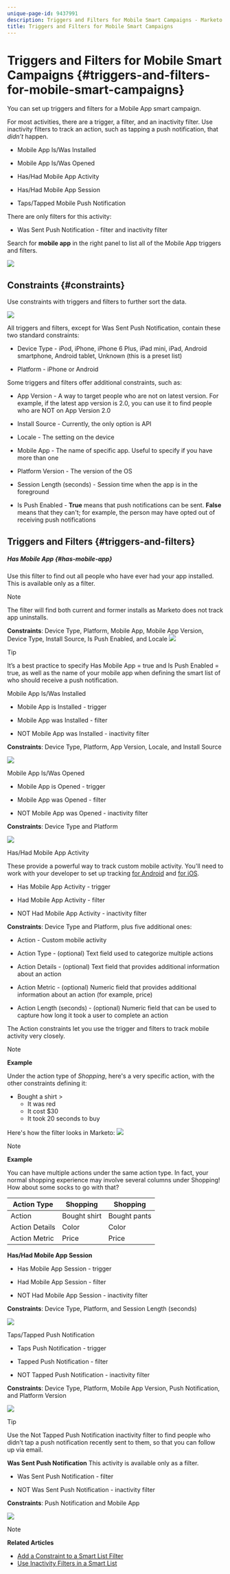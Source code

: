```yaml
---
unique-page-id: 9437991
description: Triggers and Filters for Mobile Smart Campaigns - Marketo Docs - Product Documentation
title: Triggers and Filters for Mobile Smart Campaigns
---
```


# Triggers and Filters for Mobile Smart Campaigns {#triggers-and-filters-for-mobile-smart-campaigns}

You can set up triggers and filters for a Mobile App smart campaign.

For most activities, there are a trigger, a filter, and an inactivity filter. Use inactivity filters to track an action, such as tapping a push notification, that *didn’t* happen.

* Mobile App Is/Was Installed

* Mobile App Is/Was Opened

* Has/Had Mobile App Activity

* Has/Had Mobile App Session

* Taps/Tapped Mobile Push Notification

There are only filters for this activity:

* Was Sent Push Notification - filter and inactivity filter

Search for **mobile app** in the right panel to list all of the Mobile App triggers and filters.

![](assets/image2015-8-12-17-3a25-3a18.png)

## Constraints {#constraints}

Use constraints with triggers and filters to further sort the data.

![](assets/image2015-8-17-12-3a6-3a33.png)

All triggers and filters, except for Was Sent Push Notification, contain these two standard constraints:

* Device Type - iPod, iPhone, iPhone 6 Plus, iPad mini, iPad, Android smartphone, Android tablet, Unknown (this is a preset list)

* Platform - iPhone or Android

Some triggers and filters offer additional constraints, such as:

* App Version - A way to target people who are not on latest version. For example, if the latest app version is 2.0, you can use it to find people who are NOT on App Version 2.0

* Install Source - Currently, the only option is API

* Locale - The setting on the device

* Mobile App - The name of specific app. Useful to specify if you have more than one

* Platform Version - The version of the OS

* Session Length (seconds)&nbsp;-&nbsp;Session time when the app is in the foreground

* Is Push Enabled - **True** means that push notifications can be sent. **False** means that they can't; for example, the person may have opted out of receiving push notifications

## Triggers and Filters {#triggers-and-filters}

##### Has Mobile App {#has-mobile-app}

Use this filter to find out all people who have ever had your app installed. This is available only as a filter.

>[!NOTE]
>
>The filter will find both current and former installs as Marketo does not track app uninstalls.

**Constraints**: Device Type, Platform, Mobile App, Mobile App Version, Device Type, Install Source, Is Push Enabled, and Locale   ![](assets/image2015-8-21-13-3a33-3a54.png)

>[!TIP]
>
>It’s a best practice to specify Has Mobile App = true and Is Push Enabled = true, as well as the name of your mobile app when defining the smart list of who should receive a push notification.

Mobile App Is/Was Installed

* Mobile App is Installed - trigger

* Mobile App was Installed - filter

* NOT Mobile App was Installed - inactivity filter

**Constraints**: Device Type, Platform, App Version, Locale, and Install Source

![](assets/image2015-8-17-13-3a11-3a3.png)

Mobile App Is/Was Opened

* Mobile App is Opened - trigger

* Mobile App was Opened - filter

* NOT Mobile App was Opened - inactivity filter

**Constraints**: Device Type and Platform

![](assets/image2015-8-17-13-3a13-3a55.png)

Has/Had Mobile App Activity

These provide a powerful way to track custom mobile activity. You'll need to work with your developer to set up tracking [for Android](http://developers.marketo.com/documentation/mobile/installation-instructions-on-android) and [for iOS](http://developers.marketo.com/documentation/mobile/installation-instructions-on-ios).

* Has Mobile App Activity - trigger

* Had Mobile App Activity - filter

* NOT Had Mobile App Activity - inactivity filter

**Constraints**: Device Type and Platform, plus five additional ones:

* Action - Custom mobile activity

* Action Type - (optional) Text field used to categorize multiple actions

* Action Details - (optional) Text field that provides additional information about an action

* Action Metric - (optional) Numeric field that provides additional information about an action (for example, price)

* Action Length (seconds) - (optional) Numeric field that can be used to capture how long it took a user to complete an action

The Action constraints let you use the trigger and filters to track mobile activity very closely.

>[!NOTE]
>
>**Example**
>
>Under the action type of *Shopping*, here's a very specific action, with the other constraints defining it:
>
>* Bought a shirt >
>    * It was red
>    * It cost $30
>    * It took 20 seconds to buy
>

Here's how the filter looks in Marketo:   ![](assets/image2015-8-17-13-3a16-3a12.png)

>[!NOTE]
>
>**Example**
>
>You can have multiple actions under the same action type. In fact, your normal shopping experience may involve several columns under Shopping! How about some socks to go with that?
>
>| Action Type |Shopping |Shopping |
>|---|---|---|
>| Action |Bought shirt |Bought pants |
>| Action Details |Color |Color |
>| Action Metric |Price |Price |

**Has/Had Mobile App Session**

* Has Mobile App Session - trigger

* Had Mobile App Session - filter

* NOT Had Mobile App Session - inactivity filter

**Constraints**: Device Type, Platform, and Session Length (seconds)

![](assets/image2015-8-17-13-3a18-3a34.png)

Taps/Tapped Push Notification

* Taps Push Notification - trigger

* Tapped Push Notification - filter

* NOT Tapped Push Notification - inactivity filter

**Constraints**: Device Type, Platform, Mobile App Version, Push Notification, and Platform Version

![](assets/image2015-8-21-14-3a2-3a24.png)

>[!TIP]
>
>Use the Not Tapped Push Notification inactivity filter to find people who didn’t tap a push notification recently sent to them, so that you can follow up via email.

**Was Sent Push Notification** This activity is available only as a filter.

* Was Sent Push Notification - filter

* NOT Was Sent Push Notification - inactivity filter

**Constraints**: Push Notification and Mobile App

![](assets/image2015-8-21-14-3a3-3a50.png)

>[!NOTE]
>
>**Related Articles**
>
>* [Add a Constraint to a Smart List Filter](../../../../product-docs/core-marketo-concepts/smart-lists-and-static-lists/using-smart-lists/add-a-constraint-to-a-smart-list-filter.md)
>* [Use Inactivity Filters in a Smart List](../../../../product-docs/core-marketo-concepts/smart-lists-and-static-lists/using-smart-lists/use-inactivity-filters-in-a-smart-list.md)
>

